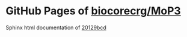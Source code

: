 GitHub Pages of [biocorecrg/MoP3](https://github.com/biocorecrg/MoP3.git)
===
Sphinx html documentation of [20129bcd](https://github.com/biocorecrg/MoP3/tree/20129bcd23920bb00d00eb83eea3df1fc8929aa3)
